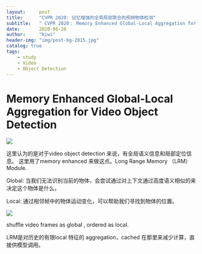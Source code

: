 ```yaml
---
layout:     post
title:      "CVPR 2020: 记忆增强的全局局部聚合的视频物体检测"
subtitle:   " CVPR 2020： Memory Enhanced Global-Local Aggregation for Video Object Detection"
date:       2020-06-20
author:     "kiwi"
header-img: "img/post-bg-2015.jpg"
catalog: true
tags:
    - study
    - Video
    - Object Detection
---
```

# Memory Enhanced Global-Local Aggregation for Video Object Detection

![](https://i.postimg.cc/HxnLJnYt/screenshot-25.png)

这里认为的是对于video object detection 来说，有全局语义信息和局部定位信息。 这里用了memory enhanced 来做这点。Long Range Memory （LRM）Module.

Global: 当我们无法识别当前的物体，会尝试通过对上下文通过高度语义相似的来决定这个物体是什么。

Local: 通过相邻帧中的物体运动变化，可以帮助我们寻找到物体的位置。

![](https://i.postimg.cc/sgTTrfXr/screenshot-26.png)

shuffle video frames as global , ordered as local. 

LRM是对历史的有限local 特征的 aggregation，cached 在那里来减少计算，直接供模型调用。
